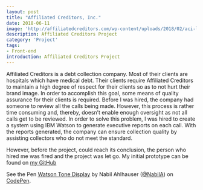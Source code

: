 ```yaml
---
layout: post
title: "Affiliated Creditors, Inc."
date: 2018-06-11
image: 'http://affiliatedcreditors.com/wp-content/uploads/2018/02/aci-logo-270.png'
description: Affiliated Creditors Project
category: 'Project'
tags:
- Front-end
introduction: Affiliated Creditors Project
---
```


Affiliated Creditors is a debt collection company. Most of their clients are hospitals which have medical debt. Their clients require Affiliated Creditors to maintain a high degree of respect for their clients so as to not hurt their brand image. In order to accomplish this goal, some means of quality assurance for their clients is required. Before I was hired, the company had someone to review all the calls being made. However, this process is rather time consuming and, thereby, doesn’t enable enough oversight as not all calls get to be reviewed. In order to solve this problem, I was hired to create a system using IBM Watson to generate executive reports on each call. With the reports generated, the company can ensure collection quality by assisting collectors who do not meet the standard.

However, before the project, could reach its conclusion, the person who hired me was fired and the project was let go. My initial prototype can be found on <a href="https://github.com/SilverIronMan/ACI-Project">my GitHub</a>

<p data-height="500" data-theme-id="24359" data-slug-hash="bwRKBg" data-default-tab="result" data-user="NabilA" data-embed-version="2" data-pen-title="Watson Tone Display" class="codepen">See the Pen <a href="https://codepen.io/NabilA/pen/bwRKBg/">Watson Tone Display</a> by Nabil Ahlhauser (<a href="https://codepen.io/NabilA">@NabilA</a>) on <a href="https://codepen.io">CodePen</a>.</p>
<script async src="https://static.codepen.io/assets/embed/ei.js"></script>
